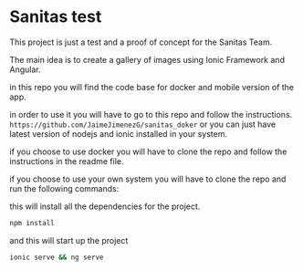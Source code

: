 Sanitas test
============
This project is just a test and a proof of concept for the Sanitas Team.

The main idea is to create a gallery of images using Ionic Framework and Angular.

in this repo you will find the code base for docker and mobile version of the app.

in order to use it you will have to go to this repo and follow the instructions. `https://github.com/JaimeJimenezG/sanitas_doker` or you can just have latest version of nodejs and ionic installed in your system.

if you choose to use docker you will have to clone the repo and follow the instructions in the readme file.

if you choose to use your own system you will have to clone the repo and run the following commands:

this will install all the dependencies for the project.

```bash
npm install
```

and this will start up the project 

```bash
ionic serve && ng serve
```

